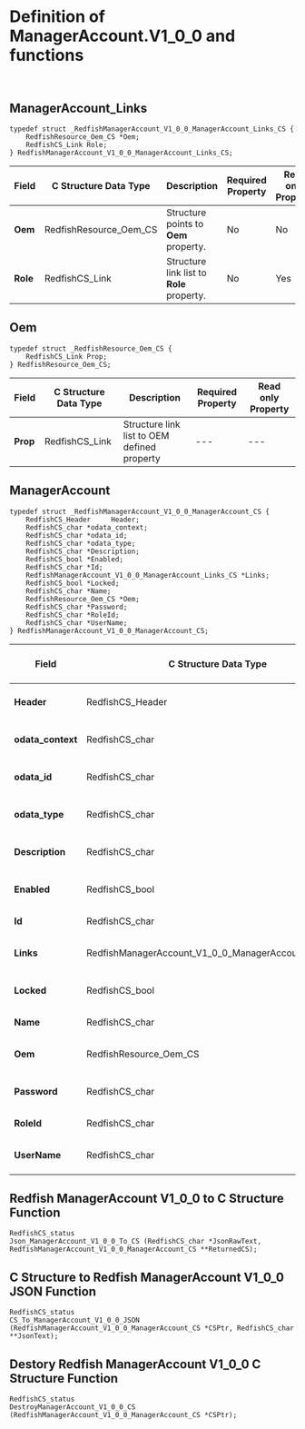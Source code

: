 # Definition of ManagerAccount.V1_0_0 and functions<br><br>

## ManagerAccount_Links
    typedef struct _RedfishManagerAccount_V1_0_0_ManagerAccount_Links_CS {
        RedfishResource_Oem_CS *Oem;
        RedfishCS_Link Role;
    } RedfishManagerAccount_V1_0_0_ManagerAccount_Links_CS;

|Field |C Structure Data Type|Description |Required Property|Read only Property
| ---  | --- | --- | --- | ---
|**Oem**|RedfishResource_Oem_CS| Structure points to **Oem** property.| No| No
|**Role**|RedfishCS_Link| Structure link list to **Role** property.| No| Yes


## Oem
    typedef struct _RedfishResource_Oem_CS {
        RedfishCS_Link Prop;
    } RedfishResource_Oem_CS;

|Field |C Structure Data Type|Description |Required Property|Read only Property
| ---  | --- | --- | --- | ---
|**Prop**|RedfishCS_Link| Structure link list to OEM defined property| ---| ---


## ManagerAccount
    typedef struct _RedfishManagerAccount_V1_0_0_ManagerAccount_CS {
        RedfishCS_Header     Header;
        RedfishCS_char *odata_context;
        RedfishCS_char *odata_id;
        RedfishCS_char *odata_type;
        RedfishCS_char *Description;
        RedfishCS_bool *Enabled;
        RedfishCS_char *Id;
        RedfishManagerAccount_V1_0_0_ManagerAccount_Links_CS *Links;
        RedfishCS_bool *Locked;
        RedfishCS_char *Name;
        RedfishResource_Oem_CS *Oem;
        RedfishCS_char *Password;
        RedfishCS_char *RoleId;
        RedfishCS_char *UserName;
    } RedfishManagerAccount_V1_0_0_ManagerAccount_CS;

|Field |C Structure Data Type|Description |Required Property|Read only Property
| ---  | --- | --- | --- | ---
|**Header**|RedfishCS_Header|Redfish C structure header|---|---
|**odata_context**|RedfishCS_char| String pointer to **@odata.context** property.| No| No
|**odata_id**|RedfishCS_char| String pointer to **@odata.id** property.| No| No
|**odata_type**|RedfishCS_char| String pointer to **@odata.type** property.| No| No
|**Description**|RedfishCS_char| String pointer to **Description** property.| No| No
|**Enabled**|RedfishCS_bool| Boolean pointer to **Enabled** property.| No| No
|**Id**|RedfishCS_char| String pointer to **Id** property.| Yes| No
|**Links**|RedfishManagerAccount_V1_0_0_ManagerAccount_Links_CS| Structure points to **Links** property.| No| Yes
|**Locked**|RedfishCS_bool| Boolean pointer to **Locked** property.| No| No
|**Name**|RedfishCS_char| String pointer to **Name** property.| Yes| No
|**Oem**|RedfishResource_Oem_CS| Structure points to **Oem** property.| No| No
|**Password**|RedfishCS_char| String pointer to **Password** property.| No| No
|**RoleId**|RedfishCS_char| String pointer to **RoleId** property.| No| No
|**UserName**|RedfishCS_char| String pointer to **UserName** property.| No| No
## Redfish ManagerAccount V1_0_0 to C Structure Function
    RedfishCS_status
    Json_ManagerAccount_V1_0_0_To_CS (RedfishCS_char *JsonRawText, RedfishManagerAccount_V1_0_0_ManagerAccount_CS **ReturnedCS);

## C Structure to Redfish ManagerAccount V1_0_0 JSON Function
    RedfishCS_status
    CS_To_ManagerAccount_V1_0_0_JSON (RedfishManagerAccount_V1_0_0_ManagerAccount_CS *CSPtr, RedfishCS_char **JsonText);

## Destory Redfish ManagerAccount V1_0_0 C Structure Function
    RedfishCS_status
    DestroyManagerAccount_V1_0_0_CS (RedfishManagerAccount_V1_0_0_ManagerAccount_CS *CSPtr);

